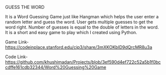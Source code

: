 GUESS THE WORD

It is a Word Guessing Game just like Hangman which helps the user enter a random letter and guess the word. User gets multiple guesses to get the word right. Number of guesses is equal to the double of letters in the word.
It is a short and easy game to play which I created using Python.

Game Link- https://codeinplace.stanford.edu/cip3/share/3mXKOKbID9dQrcMR8u3a

Code Link- https://github.com/khushimadan/Projects/blob/3ef590d4ef722c52a5b1f0bccdffe161cdb32344/Word%20Guessing%20Game
